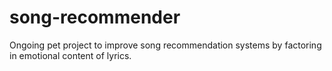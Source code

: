 # song-recommender

Ongoing pet project to improve song recommendation systems by factoring in emotional content of lyrics.
